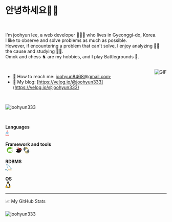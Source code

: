 <h1>안녕하세요👋🏻 </h1>
<br>

I'm joohyun lee, a web developer 👨🏻‍💻 who lives in Gyeonggi-do, Korea. <br>
I like to observe and solve problems as much as possible. <br>
However, if encountering a problem that can't solve, I enjoy analyzing 🕵️‍♂️ the cause and studying 🧑‍💻.<br>
Omok and chess ♞ are my hobbies, and I play Battlegrounds 🔫. <br>

<br>


<!-- https://media.giphy.com/media/SWoSkN6DxTszqIKEqv/giphy.gif -->
<img align="right" alt="GIF" src="https://media.giphy.com/media/tvU9iTev6uBIQ/giphy.gif" />


 - 🔗 How to reach me: [joohyun8468@gmail.com](mailto:abhishekmaira1999@gmail.com);
 - 👥 My blog: [https://velog.io/@joohyun333](https://velog.io/@joohyun333)
 
 <br>

 <p align="left"> <img src="https://komarev.com/ghpvc/?username=joohyun333" alt="joohyun333" /> </p>
 
 </br>

**Languages**
<br>
<code><img height="20" src="https://github.com/joohyun333/joohyun333/blob/main/resource/logo/java.png"></code>
<br>

**Framework and tools**
<br>
<code><img height="20" src="https://github.com/joohyun333/joohyun333/blob/main/resource/logo/spring-framework.png"></code>
<code><img height="20" src="https://github.com/joohyun333/joohyun333/blob/main/resource/logo/mybatis.png"></code>
<code><img height="20" src="https://github.com/joohyun333/joohyun333/blob/main/resource/logo/hibernate.png"></code>
<br>

**RDBMS**
<br>
<code><img height="20" src="https://github.com/joohyun333/joohyun333/blob/main/resource/logo/mysql.png"></code>
<br>

**OS**
<br>
<code><img height="20" src="https://github.com/joohyun333/joohyun333/blob/main/resource/logo/linux.png"></code>

<hr>

<summary>📈 My GitHub Stats</summary><br>
<img src="https://github-readme-stats.vercel.app/api?username=joohyun333&show_icons=true&theme=gotham" alt="joohyun333" />

</br>
</div>
